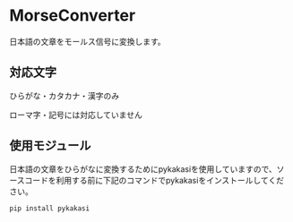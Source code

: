 # MorseConverter

日本語の文章をモールス信号に変換します。  

## 対応文字

ひらがな・カタカナ・漢字のみ  
  
ローマ字・記号には対応していません

## 使用モジュール

日本語の文章をひらがなに変換するためにpykakasiを使用していますので、ソースコードを利用する前に下記のコマンドでpykakasiをインストールしてください。

```
pip install pykakasi
```
